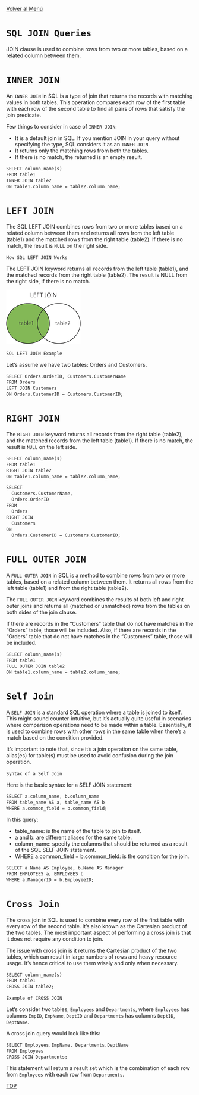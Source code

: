[Volver al Menú](../root.md)

# `SQL JOIN Queries`

JOIN clause is used to combine rows from two or more tables, based on a related column between them.

# `INNER JOIN`

An `INNER JOIN` in SQL is a type of join that returns the records with matching values in both tables. This operation compares each row of the first table with each row of the second table to find all pairs of rows that satisfy the join predicate.

Few things to consider in case of `INNER JOIN`:

- It is a default join in SQL. If you mention JOIN in your query without specifying the type, SQL considers it as an `INNER JOIN`.
- It returns only the matching rows from both the tables.
- If there is no match, the returned is an empty result.

```
SELECT column_name(s)
FROM table1
INNER JOIN table2
ON table1.column_name = table2.column_name;
```

# `LEFT JOIN`

The SQL LEFT JOIN combines rows from two or more tables based on a related column between them and returns all rows from the left table (table1) and the matched rows from the right table (table2). If there is no match, the result is `NULL` on the right side.

`How SQL LEFT JOIN Works`

The LEFT JOIN keyword returns all records from the left table (table1), and the matched records from the right table (table2). The result is NULL from the right side, if there is no match.

<img src="img_leftjoin.gif" />


`SQL LEFT JOIN Example`

Let’s assume we have two tables: Orders and Customers.

```
SELECT Orders.OrderID, Customers.CustomerName
FROM Orders
LEFT JOIN Customers
ON Orders.CustomerID = Customers.CustomerID;
```

# `RIGHT JOIN`

The `RIGHT JOIN` keyword returns all records from the right table (table2), and the matched records from the left table (table1). If there is no match, the result is `NULL` on the left side.

```
SELECT column_name(s)
FROM table1
RIGHT JOIN table2
ON table1.column_name = table2.column_name;
```

```
SELECT 
  Customers.CustomerName, 
  Orders.OrderID
FROM 
  Orders
RIGHT JOIN 
  Customers 
ON 
  Orders.CustomerID = Customers.CustomerID;
```

# `FULL OUTER JOIN`

A `FULL OUTER JOIN` in SQL is a method to combine rows from two or more tables, based on a related column between them. It returns all rows from the left table (table1) and from the right table (table2).

The `FULL OUTER JOIN` keyword combines the results of both left and right outer joins and returns all (matched or unmatched) rows from the tables on both sides of the join clause.

If there are records in the “Customers” table that do not have matches in the “Orders” table, those will be included. Also, if there are records in the “Orders” table that do not have matches in the “Customers” table, those will be included.

```
SELECT column_name(s)
FROM table1
FULL OUTER JOIN table2
ON table1.column_name = table2.column_name;
```

# `Self Join`

A `SELF JOIN` is a standard SQL operation where a table is joined to itself. This might sound counter-intuitive, but it’s actually quite useful in scenarios where comparison operations need to be made within a table. Essentially, it is used to combine rows with other rows in the same table when there’s a match based on the condition provided.

It’s important to note that, since it’s a join operation on the same table, alias(es) for table(s) must be used to avoid confusion during the join operation.

`Syntax of a Self Join`

Here is the basic syntax for a SELF JOIN statement:

```
SELECT a.column_name, b.column_name
FROM table_name AS a, table_name AS b
WHERE a.common_field = b.common_field;
```

In this query:

- table_name: is the name of the table to join to itself.
- a and b: are different aliases for the same table.
- column_name: specify the columns that should be returned as a result of the SQL SELF JOIN statement.
- WHERE a.common_field = b.common_field: is the condition for the join.

```
SELECT a.Name AS Employee, b.Name AS Manager
FROM EMPLOYEES a, EMPLOYEES b
WHERE a.ManagerID = b.EmployeeID;
```

# `Cross Join`

The cross join in SQL is used to combine every row of the first table with every row of the second table. It’s also known as the Cartesian product of the two tables. The most important aspect of performing a cross join is that it does not require any condition to join.

The issue with cross join is it returns the Cartesian product of the two tables, which can result in large numbers of rows and heavy resource usage. It’s hence critical to use them wisely and only when necessary.

```
SELECT column_name(s)
FROM table1
CROSS JOIN table2;
```

`Example of CROSS JOIN`

Let’s consider two tables, `Employees` and `Departments`, where `Employees` has columns `EmpID`, `EmpName`, `DeptID` and `Departments` has columns `DeptID`, `DeptName`.

A cross join query would look like this:

```
SELECT Employees.EmpName, Departments.DeptName
FROM Employees 
CROSS JOIN Departments;
```

This statement will return a result set which is the combination of each row from `Employees` with each row from `Departments`.

[TOP](#data-constraints)